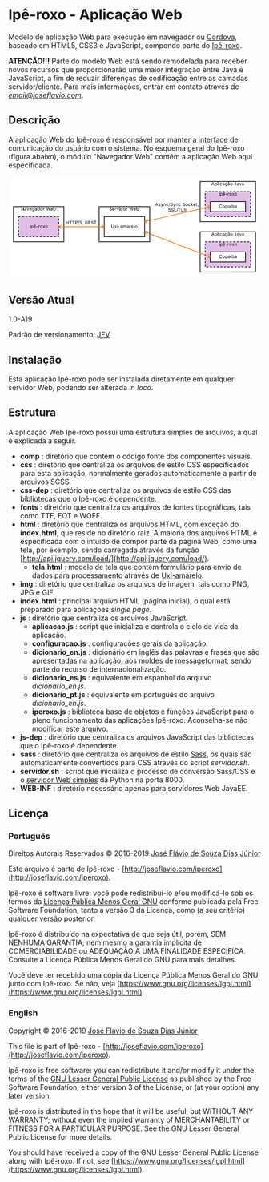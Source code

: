 # Ipê-roxo - Aplicação Web

Modelo de aplicação Web para execução em navegador ou [Cordova](https://cordova.apache.org/), baseado em HTML5, CSS3 e JavaScript, compondo parte do [Ipê-roxo](https://github.com/joseflaviojr/iperoxo).

**ATENÇÃO!!!** Parte do modelo Web está sendo remodelada para receber novos recursos que proporcionarão uma maior integração entre Java e JavaScript, a fim de reduzir diferenças de codificação entre as camadas servidor/cliente. Para mais informações, entrar em contato através de *email@joseflavio.com*.

## Descrição

A aplicação Web do Ipê-roxo é responsável por manter a interface de comunicação do usuário com o sistema. No esquema geral do Ipê-roxo (figura abaixo), o módulo "Navegador Web" contém a aplicação Web aqui especificada.

<img src="../projeto/EsquemaGeral.png">

## Versão Atual

1.0-A19

Padrão de versionamento: [JFV](http://joseflavio.com/jfv)

## Instalação

Esta aplicação Ipê-roxo pode ser instalada diretamente em qualquer servidor Web, podendo ser alterada *in loco*.

## Estrutura

A aplicação Web Ipê-roxo possui uma estrutura simples de arquivos, a qual é explicada a seguir.

- **comp** : diretório que contém o código fonte dos componentes visuais.
- **css** : diretório que centraliza os arquivos de estilo CSS especificados para esta aplicação, normalmente gerados automaticamente a partir de arquivos SCSS.
- **css-dep** : diretório que centraliza os arquivos de estilo CSS das bibliotecas que o Ipê-roxo é dependente.
- **fonts** : diretório que centraliza os arquivos de fontes tipográficas, tais como TTF, EOT e WOFF.
- **html** : diretório que centraliza os arquivos HTML, com exceção do **index.html**, que reside no diretório raiz. A maioria dos arquivos HTML é especificada com o intuido de compor parte da página Web, como uma tela, por exemplo, sendo carregada através da função [http://api.jquery.com/load/](http://api.jquery.com/load/).
  - **tela.html** : modelo de tela que contém formulário para envio de dados para processamento através de [Uxi-amarelo](http://joseflavio.com/uxiamarelo).
- **img** : diretório que centraliza os arquivos de imagem, tais como PNG, JPG e GIF.
- **index.html** : principal arquivo HTML (página inicial), o qual está preparado para aplicações *single page*.
- **js** : diretório que centraliza os arquivos JavaScript.
  - **aplicacao.js** : script que inicializa e controla o ciclo de vida da aplicação.
  - **configuracao.js** : configurações gerais da aplicação.
  - **dicionario_en.js** : dicionário em inglês das palavras e frases que são apresentadas na aplicação, aos moldes de [messageformat](https://messageformat.github.io/), sendo parte do recurso de internacionalização.
  - **dicionario_es.js** : equivalente em espanhol do arquivo *dicionario_en.js*.
  - **dicionario_pt.js** : equivalente em português do arquivo *dicionario_en.js*.
  - **iperoxo.js** : biblioteca base de objetos e funções JavaScript para o pleno funcionamento das aplicações Ipê-roxo. Aconselha-se não modificar este arquivo.
- **js-dep** : diretório que centraliza os arquivos JavaScript das bibliotecas que o Ipê-roxo é dependente.
- **sass** : diretório que centraliza os arquivos de estilo [Sass](https://sass-lang.com/), os quais são automaticamente convertidos para CSS através do script *servidor.sh*.
- **servidor.sh** : script que inicializa o processo de conversão Sass/CSS e o [servidor Web simples](https://docs.python.org/2/library/simplehttpserver.html#module-SimpleHTTPServer) da Python na porta 8000.
- **WEB-INF** : diretório necessário apenas para servidores Web JavaEE.

## Licença

### Português

Direitos Autorais Reservados &copy; 2016-2019 [José Flávio de Souza Dias Júnior](http://joseflavio.com)

Este arquivo é parte de Ipê-roxo - [http://joseflavio.com/iperoxo](http://joseflavio.com/iperoxo).

Ipê-roxo é software livre: você pode redistribuí-lo e/ou modificá-lo
sob os termos da [Licença Pública Menos Geral GNU](https://www.gnu.org/licenses/lgpl.html) conforme publicada pela
Free Software Foundation, tanto a versão 3 da Licença, como
(a seu critério) qualquer versão posterior.

Ipê-roxo é distribuído na expectativa de que seja útil,
porém, SEM NENHUMA GARANTIA; nem mesmo a garantia implícita de
COMERCIABILIDADE ou ADEQUAÇÃO A UMA FINALIDADE ESPECÍFICA. Consulte a
Licença Pública Menos Geral do GNU para mais detalhes.

Você deve ter recebido uma cópia da Licença Pública Menos Geral do GNU
junto com Ipê-roxo. Se não, veja [https://www.gnu.org/licenses/lgpl.html](https://www.gnu.org/licenses/lgpl.html).

### English

Copyright &copy; 2016-2019 [José Flávio de Souza Dias Júnior](http://joseflavio.com)

This file is part of Ipê-roxo - [http://joseflavio.com/iperoxo](http://joseflavio.com/iperoxo).

Ipê-roxo is free software: you can redistribute it and/or modify
it under the terms of the [GNU Lesser General Public License](https://www.gnu.org/licenses/lgpl.html) as published by
the Free Software Foundation, either version 3 of the License, or
(at your option) any later version.

Ipê-roxo is distributed in the hope that it will be useful,
but WITHOUT ANY WARRANTY; without even the implied warranty of
MERCHANTABILITY or FITNESS FOR A PARTICULAR PURPOSE. See the
GNU Lesser General Public License for more details.

You should have received a copy of the GNU Lesser General Public License
along with Ipê-roxo. If not, see [https://www.gnu.org/licenses/lgpl.html](https://www.gnu.org/licenses/lgpl.html).
